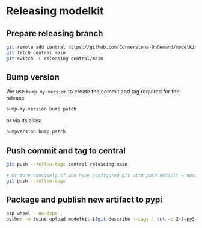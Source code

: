 # Releasing modelkit

## Prepare releasing branch

```bash
git remote add central https://github.com/Cornerstone-OnDemand/modelkit.git
git fetch central main
git switch -C releasing central/main
```

## Bump version

We use `bump-my-version` to create the commit and tag required for the release
```bash
bump-my-version bump patch
```
or via its alias:
```bash
bumpversion bump patch
```

## Push commit and tag to central

```bash
git push --follow-tags central releasing:main

# Or more concisely if you have configured git with push.default = upstream
git push --follow-tags
```

## Package and publish new artifact to pypi

```bash
pip wheel --no-deps .
python -m twine upload modelkit-$(git describe --tags | cut -c 2-)-py3-none-any.whl
```